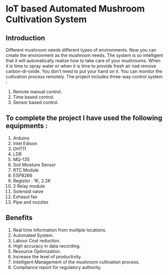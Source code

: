 # IoT based Automated Mushroom Cultivation System
## Introduction
Different mushroom needs different types of environments. Now you can create the environment as the mushroom needs. The system is so intelligent that it will automatically realize how to take care of your mushrooms. When it is time to spray water or when it is time to provide fresh air nad remove carbon-di-oxide. You don’t need to put your hand on it. You can monitor the cultivation process remotely.
The project includes three-way control system :
1. Remote manual control.
2. Time based control.
3. Sensor based control.
## To complete the project I have used the following equipments :
1.  Arduino
2.  Intel Edison
3.  DHT11 
4.  LDR
5.  MQ-135 
6.  Soil Moisture Sensor
7.  RTC Module
8.  ESP8266
9.  Registor : 1K, 2.2K
10. 2 Relay module
11. Solenoid valve
12. Exhasut fan
13. Pipe and nozzles

## Benefits
1. Real time information from multiple locations.
2. Automated System.	
3. Labour Cost reduction.
4. High accuracy in data recording.
5. Resource Optimization.
6. Increase the level of productivity. 
7. Intelligent Management of the mushroom cultivation process.
8. Compliance report for regulatory authority.
